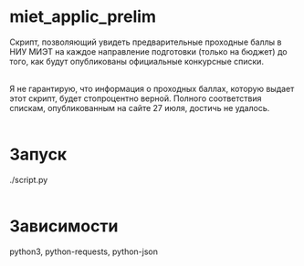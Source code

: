 # miet_applic_prelim
Скрипт, позволяющий увидеть предварительные проходные баллы в НИУ МИЭТ на каждое направление подготовки (только на бюджет) до того, как будут опубликованы официальные конкурсные списки.<br><br>

Я не гарантирую, что информация о проходных баллах, которую выдает этот скрипт, будет стопроцентно верной. Полного соответствия спискам, опубликованным на сайте 27 июля, достичь не удалось.<br><br>

# Запуск
./script.py<br><br>

# Зависимости
python3, python-requests, python-json
